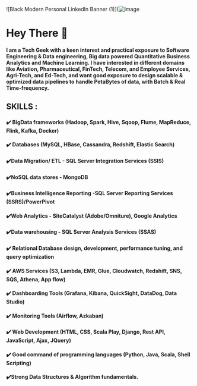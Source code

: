 ![Black Modern Personal LinkedIn Banner (1)](![image](https://www.canva.com/design/DAFA9QXoQbo/pflDiHyrdVmt0A4hKkfxdA/edit?utm_content=DAFA9QXoQbo&utm_campaign=designshare&utm_medium=link2&utm_source=sharebutton)



# Hey There 👋


#### I am a Tech Geek with a keen interest and practical exposure to Software Engineering & Data engineering, Big data powered Quantitative Business Analytics and Machine Learning. I have interested in different domains like Aviation, Pharmaceutical, FinTech, Telecom, and Employee Services, Agri-Tech, and Ed-Tech, and want good exposure to design scalable & optimized data pipelines to handle PetaBytes of data, with Batch & Real Time-frequency.



## SKILLS : 

#### ✔️ BigData frameworks (Hadoop, Spark, Hive, Sqoop, Flume, MapReduce, Flink, Kafka, Docker)
#### ✔️ Databases (MySQL, HBase, Cassandra, Redshift, Elastic Search) 
#### ✔️Data Migration/ ETL - SQL Server Integration Services (SSIS)
#### ✔️NoSQL data stores - MongoDB
#### ✔️Business Intelligence Reporting -SQL Server Reporting Services (SSRS)/PowerPivot
#### ✔️Web Analytics - SiteCatalyst (Adobe/Omniture), Google Analytics
#### ✔️Data warehousing - SQL Server Analysis Services (SSAS)
#### ✔️ Relational Database design, development, performance tuning, and query optimization
#### ✔️ AWS Services (S3, Lambda, EMR, Glue, Cloudwatch, Redshift, SNS, SQS, Athena, App flow) 
#### ✔️ Dashboarding Tools (Grafana, Kibana, QuickSight, DataDog, Data Studio)
#### ✔️ Monitoring Tools (Airflow, Azkaban) 
#### ✔️ Web Development (HTML, CSS, Scala Play, Django, Rest API, JavaScript, Ajax, JQuery)
#### ✔️ Good command of programming languages (Python, Java, Scala, Shell Scripting) 
#### ✔️Strong Data Structures & Algorithm fundamentals.





